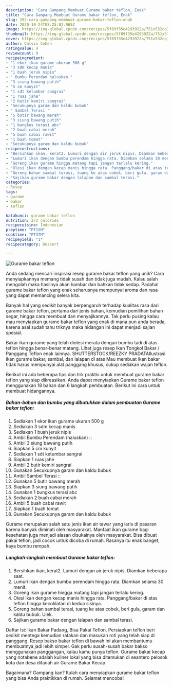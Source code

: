 ```yaml
---
description: "Cara Gampang Membuat Gurame bakar teflon, Enak"
title: "Cara Gampang Membuat Gurame bakar teflon, Enak"
slug: 202-cara-gampang-membuat-gurame-bakar-teflon-enak
date: 2020-10-24T08:25:03.965Z
image: https://img-global.cpcdn.com/recipes/5f89f35e4293922a/751x532cq70/gurame-bakar-teflon-foto-resep-utama.jpg
thumbnail: https://img-global.cpcdn.com/recipes/5f89f35e4293922a/751x532cq70/gurame-bakar-teflon-foto-resep-utama.jpg
cover: https://img-global.cpcdn.com/recipes/5f89f35e4293922a/751x532cq70/gurame-bakar-teflon-foto-resep-utama.jpg
author: Calvin Cohen
ratingvalue: 4
reviewcount: 9
recipeingredient:
- "1 ekor ikan gurame ukuran 500 g"
- "3 sdm kecap manis"
- "1 buah jeruk nipis"
- " Bumbu Perendam haluskan "
- "3 siung bawang putih"
- "5 cm kunyit"
- "1 sdt ketumbar sangrai"
- "1 ruas jahe"
- "2 butir kemiri sangrai"
- "Secukupnya garam dan kaldu bubuk"
- " Sambel Terasi "
- "5 butir bawang merah"
- "3 siung bawang putih"
- "1 bungkus terasi abc"
- "2 buah cabai merah"
- "5 buah cabai rawit"
- "1 buah tomat"
- "Secukupnya garam dan kaldu bubuk"
recipeinstructions:
- "Bersihkan ikan, kerat2. Lumuri dengan air jeruk nipis. Diamkan beberapa saat."
- "Lumuri ikan dengan bumbu perendam hingga rata. Diamkan selama 30 menit."
- "Goreng ikan gurame hingga matang tapi jangan terlalu kering."
- "Olesi ikan dengan kecap manis hingga rata. Panggang/bakar di atas teflon hingga kecoklatan di kedua sisinya."
- "Goreng bahan sambal terasi, tuang ke atas cobek, beri gula, garam dan kaldu bubuk. Ulek."
- "Sajikan gurame bakar dengan lalapan dan sambal terasi."
categories:
- Resep
tags:
- gurame
- bakar
- teflon

katakunci: gurame bakar teflon 
nutrition: 273 calories
recipecuisine: Indonesian
preptime: "PT15M"
cooktime: "PT37M"
recipeyield: "1"
recipecategory: Dessert

---
```



![Gurame bakar teflon](https://img-global.cpcdn.com/recipes/5f89f35e4293922a/751x532cq70/gurame-bakar-teflon-foto-resep-utama.jpg)

Anda sedang mencari inspirasi resep gurame bakar teflon yang unik? Cara menyiapkannya memang tidak susah dan tidak juga mudah. Kalau salah mengolah maka hasilnya akan hambar dan bahkan tidak sedap. Padahal gurame bakar teflon yang enak seharusnya mempunyai aroma dan rasa yang dapat memancing selera kita.

Banyak hal yang sedikit banyak berpengaruh terhadap kualitas rasa dari gurame bakar teflon, pertama dari jenis bahan, kemudian pemilihan bahan segar, hingga cara membuat dan menyajikannya. Tak perlu pusing kalau mau menyiapkan gurame bakar teflon yang enak di mana pun anda berada, karena asal sudah tahu triknya maka hidangan ini dapat menjadi sajian spesial.

Bakar ikan gurame yang telah diolesi merata dengan bumbu tadi di atas teflon hingga benar-benar matang. Lihat juga resep Ikan Tongkol Bakar / Panggang Teflon enak lainnya. SHUTTERSTOCK/REEZKY PRADATAIlustrasi ikan gurame bakar, sambal, dan lalapan di atas Mau membuat ikan bakar tidak harus mempunyai alat panggang khusus, cukup sediakan wajan teflon.


Berikut ini ada beberapa tips dan trik praktis untuk membuat gurame bakar teflon yang siap dikreasikan. Anda dapat menyiapkan Gurame bakar teflon menggunakan 18 bahan dan 6 langkah pembuatan. Berikut ini cara untuk membuat hidangannya.

<!--inarticleads1-->

##### Bahan-bahan dan bumbu yang dibutuhkan dalam pembuatan Gurame bakar teflon:

1. Sediakan 1 ekor ikan gurame ukuran 500 g
1. Sediakan 3 sdm kecap manis
1. Sediakan 1 buah jeruk nipis
1. Ambil  Bumbu Perendam (haluskan) ::
1. Ambil 3 siung bawang putih
1. Siapkan 5 cm kunyit
1. Sediakan 1 sdt ketumbar sangrai
1. Siapkan 1 ruas jahe
1. Ambil 2 butir kemiri sangrai
1. Gunakan Secukupnya garam dan kaldu bubuk
1. Ambil  Sambel Terasi ::
1. Gunakan 5 butir bawang merah
1. Siapkan 3 siung bawang putih
1. Gunakan 1 bungkus terasi abc
1. Sediakan 2 buah cabai merah
1. Ambil 5 buah cabai rawit
1. Siapkan 1 buah tomat
1. Gunakan Secukupnya garam dan kaldu bubuk


Gurame merupakan salah satu jenis ikan air tawar yang laris di pasaran karena banyak diminati oleh masyarakat. Manfaat ikan gurame bagi kesehatan juga menjadi alasan disukainya oleh masyarakat. Bisa dibuat pakai teflon, jadi cocok untuk dicoba di rumah. Rasanya itu enak banget, kaya bumbu rempah. 

<!--inarticleads2-->

##### Langkah-langkah membuat Gurame bakar teflon:

1. Bersihkan ikan, kerat2. Lumuri dengan air jeruk nipis. Diamkan beberapa saat.
1. Lumuri ikan dengan bumbu perendam hingga rata. Diamkan selama 30 menit.
1. Goreng ikan gurame hingga matang tapi jangan terlalu kering.
1. Olesi ikan dengan kecap manis hingga rata. Panggang/bakar di atas teflon hingga kecoklatan di kedua sisinya.
1. Goreng bahan sambal terasi, tuang ke atas cobek, beri gula, garam dan kaldu bubuk. Ulek.
1. Sajikan gurame bakar dengan lalapan dan sambal terasi.


Daftar Isi: Ikan Bakar Padang, Bisa Pakai Teflon. Persiapkan teflon beri sedikit mentega kemudian ratakan dan masukan roti yang telah siap di panggang. Resep bakso bakar teflon di bawah ini akan membantumu membuatnya jadi lebih simpel. Gak perlu susah-susah bakar bakso menggunakan panggangan, kalau kamu punya teflon. Gurame bakar kecap yang notabene adalah kuliner lokal yang bisa ditemukan di seantero pelosok kota dan desa ditanah air Gurame Bakar Kecap. 

Bagaimana? Gampang kan? Itulah cara menyiapkan gurame bakar teflon yang bisa Anda praktikkan di rumah. Selamat mencoba!
